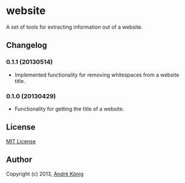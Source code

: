 # website

A set of tools for extracting information out of a website.

## Changelog

### 0.1.1 (20130514)

- Implemented functionality for removing whitespaces from a website title.

### 0.1.0 (20130429)

- Functionality for getting the title of a website.

## License

[MIT License](http://www.opensource.org/licenses/mit-license.php)

## Author

Copyright (c) 2013, [André König](http://iam.andrekoenig.info)